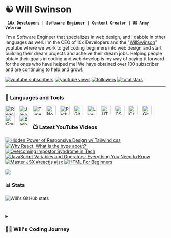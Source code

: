 # ☯ Will Swinson

**` 10x Developers | Software Engineer | Content Creator | US Army Veteran`**

I'm a Software Engineer that specializes in web design, and I dabble in other languages as well. I'm the CEO of 10x Developers and the "[WillSwinson](https://www.youtube.com/@WillSwinson)" youtube where we work to get coding beginners into web design and start building their dream projects and acheive their dream jobs. Helping people obtain their goals in coding and web develop is my way of paying it forward for the ones who have helped me! We have obtained over 100 subscriber and are continuing to help and grow!.

   <p align="left">
      <a href="https://www.youtube.com/channel/UC7VmhGsLfRXzoP1qAQtaL9Q?sub_confirmation=1">
         <img alt="youtube subscribers" title="Subscribe to my YouTube channel" src="https://custom-icon-badges.demolab.com/youtube/channel/subscribers/UC7VmhGsLfRXzoP1qAQtaL9Q?color=%23E05D44&label=SUBSCRIBE&logo=video&logoColor=white&style=for-the-badge&labelColor=CE4630"/></a> 
      <a href="https://www.youtube.com/channel/UC7VmhGsLfRXzoP1qAQtaL9Q">
         <img alt="youtube views" title="YouTube views" src="https://custom-icon-badges.demolab.com/youtube/channel/views/UC7VmhGsLfRXzoP1qAQtaL9Q?color=%23E1AD0E&logo=eye&logoColor=white&style=for-the-badge&labelColor=C79600"/></a> 
      <a href="https://github.com/Will-Swinson?tab=followers">
         <img alt="followers" title="Follow me on Github" src="https://custom-icon-badges.demolab.com/github/followers/Will-Swinson?color=236ad3&labelColor=1155ba&style=for-the-badge&logo=person-add&label=Follow&logoColor=white"/></a>
      <a href="https://github.com/Will-Swinson?tab=repositories&sort=stargazers">
         <img alt="total stars" title="Total stars on GitHub" src="https://custom-icon-badges.demolab.com/github/stars/Will-Swinson?color=55960c&style=for-the-badge&labelColor=488207&logo=star"/></a>
   </p>

---

### 🧰 Languages and Tools

<img align="left" alt="React" width="30px" style="padding-right:10px;" src="https://cdn.jsdelivr.net/gh/devicons/devicon/icons/react/react-original.svg" />
<img align="left" alt="JavaScript" width="30px" style="padding-right:10px;" src="https://cdn.jsdelivr.net/gh/devicons/devicon/icons/javascript/javascript-plain.svg" />
<img align="left" alt="TypeScript" width="30px" style="padding-right:10px;" src="https://cdn.jsdelivr.net/gh/devicons/devicon/icons/typescript/typescript-plain.svg" />
<img align="left" alt="NodeJS" width="30px" style="padding-right:10px;" src="https://cdn.jsdelivr.net/gh/devicons/devicon/icons/nodejs/nodejs-original.svg" />
<img align="left" alt="Python" width="30px" style="padding-right:10px;" src="https://cdn.jsdelivr.net/gh/devicons/devicon/icons/python/python-plain.svg" />
<img align="left" alt="Git" width="30px" style="padding-right:10px;" src="https://cdn.jsdelivr.net/gh/devicons/devicon/icons/git/git-original.svg" />
<img align="left" alt="Linux" width="30px" style="padding-right:10px;" src="https://cdn.jsdelivr.net/gh/devicons/devicon/icons/linux/linux-original.svg" />
<img align="left" alt="HTML" width="30px" style="padding-right:10px;" src="https://cdn.jsdelivr.net/gh/devicons/devicon/icons/html5/html5-plain.svg" />
<img align="left" alt="CSS" width="30px" style="padding-right:10px;" src="https://cdn.jsdelivr.net/gh/devicons/devicon/icons/css3/css3-plain.svg" />
<img align="left" alt="C++" width="30px" style="padding-right:10px;" src="https://cdn.jsdelivr.net/gh/devicons/devicon/icons/cplusplus/cplusplus-line.svg" />
<img align="left" alt="GitHub" width="30px" style="padding-right:10px;" src="https://cdn.jsdelivr.net/gh/devicons/devicon/icons/github/github-original.svg" />
<img align="left" alt="Gradle" width="30px" style="padding-right:10px;" src="https://cdn.jsdelivr.net/gh/devicons/devicon/icons/gradle/gradle-plain.svg" />
<img align="left" alt="Bash" width="30px" style="padding-right:10px;" src="https://cdn.jsdelivr.net/gh/devicons/devicon/icons/bash/bash-original.svg" />
<br />

# 

### 📺 Latest YouTube Videos

<!-- BEGIN YOUTUBE-CARDS -->
[![Hidden Power of Responsive Design w/ Tailwind css](https://ytcards.demolab.com/?id=o7H70ft485c&title=Hidden+Power+of+Responsive+Design+w%2F+Tailwind+css&lang=en&timestamp=1700026227&background_color=%230d1117&title_color=%23ffffff&stats_color=%23dedede&max_title_lines=1&width=250&border_radius=5 "Hidden Power of Responsive Design w/ Tailwind css")](https://www.youtube.com/watch?v=o7H70ft485c)
[![Why React, What is the hype about?](https://ytcards.demolab.com/?id=PcUWT66DN1I&title=Why+React%2C+What+is+the+hype+about%3F&lang=en&timestamp=1698940787&background_color=%230d1117&title_color=%23ffffff&stats_color=%23dedede&max_title_lines=1&width=250&border_radius=5 "Why React, What is the hype about?")](https://www.youtube.com/watch?v=PcUWT66DN1I)
[![Overcoming Impostor Syndrome in Tech](https://ytcards.demolab.com/?id=FNyzDqKIwmY&title=Overcoming+Impostor+Syndrome+in+Tech&lang=en&timestamp=1698241887&background_color=%230d1117&title_color=%23ffffff&stats_color=%23dedede&max_title_lines=1&width=250&border_radius=5 "Overcoming Impostor Syndrome in Tech")](https://www.youtube.com/watch?v=FNyzDqKIwmY)
[![JavaScript Variables and Operators: Everything You Need to Know](https://ytcards.demolab.com/?id=WrG18uhzrYc&title=JavaScript+Variables+and+Operators%3A+Everything+You+Need+to+Know&lang=en&timestamp=1697479403&background_color=%230d1117&title_color=%23ffffff&stats_color=%23dedede&max_title_lines=1&width=250&border_radius=5 "JavaScript Variables and Operators: Everything You Need to Know")](https://www.youtube.com/watch?v=WrG18uhzrYc)
[![Master JSX  #reactjs #jsx](https://ytcards.demolab.com/?id=Vu3ruv6A4iQ&title=Master+JSX++%23reactjs+%23jsx&lang=en&timestamp=1695860497&background_color=%230d1117&title_color=%23ffffff&stats_color=%23dedede&max_title_lines=1&width=250&border_radius=5 "Master JSX  #reactjs #jsx")](https://www.youtube.com/watch?v=Vu3ruv6A4iQ)
[![HTML For Beginners](https://ytcards.demolab.com/?id=pNMDMGmAHb0&title=HTML+For+Beginners&lang=en&timestamp=1695860355&background_color=%230d1117&title_color=%23ffffff&stats_color=%23dedede&max_title_lines=1&width=250&border_radius=5 "HTML For Beginners")](https://www.youtube.com/watch?v=pNMDMGmAHb0)
<!-- END YOUTUBE-CARDS -->

[<img src="https://custom-icon-badges.demolab.com/badge/-Subscribe%20For%20More-red?style=for-the-badge&logo=video&logoColor=white"/>](https://www.youtube.com/c/UC7VmhGsLfRXzoP1qAQtaL9Q?sub_confirmation=1)

### 📊 Stats

![Will's GitHub stats](https://github-readme-stats.vercel.app/api?username=will-swinson&show_icons=true&theme=gruvbox)

<!-- ![GitHub Streak](https://streak-stats.demolab.com?user=Will-Swinson&theme=gruvbox&border_radius=4.5) -->

# 

<details>
 <summary><h3>👨‍💻 Will's Coding Journey</h3></summary>
   I've never been good at anything naturally, so I realized this young and I started to practice thing I'd like to get better at. I picked up coding with Galvanize's Operation Level Up bootcamp in Feb 2023 6 months before exiting the Military. After that I began going down the rabit whole of wanting to learn lots about many different technologies. Fast forward to today and I'm currently working on my new website, content and a few other projects. I'm also working on a few other projects that I'm excited to share with you all soon!
